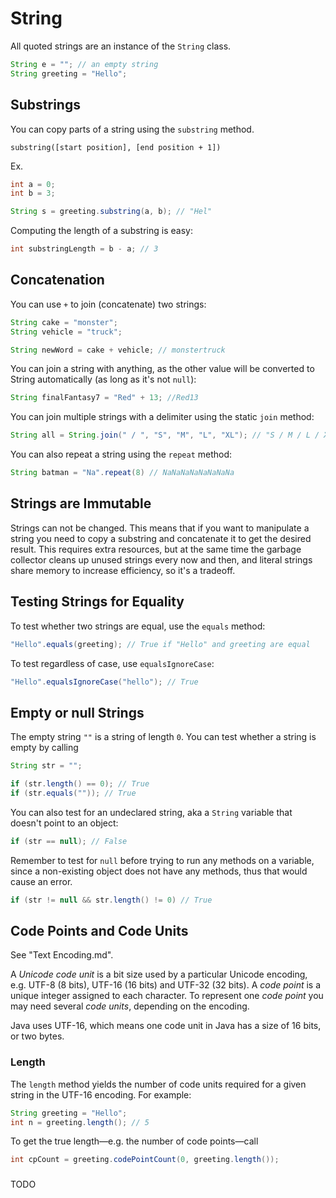 # String

All quoted strings are an instance of the `String` class.

```java
String e = ""; // an empty string
String greeting = "Hello";
```

## Substrings

You can copy parts of a string using the `substring` method.

`substring([start position], [end position + 1])`

Ex.
```java
int a = 0;
int b = 3;

String s = greeting.substring(a, b); // "Hel"
```

Computing the length of a substring is easy:

```java
int substringLength = b - a; // 3
```

## Concatenation

You can use `+` to join (concatenate) two strings:

```java
String cake = "monster";
String vehicle = "truck";

String newWord = cake + vehicle; // monstertruck
```

You can join a string with anything, as the other value will be converted to String automatically (as long as it's not `null`):

```java
String finalFantasy7 = "Red" + 13; //Red13
```

You can join multiple strings with a delimiter using the static `join` method:

```java
String all = String.join(" / ", "S", "M", "L", "XL"); // "S / M / L / XL"
```

You can also repeat a string using the `repeat` method:

```java
String batman = "Na".repeat(8) // NaNaNaNaNaNaNaNa
```

## Strings are Immutable

Strings can not be changed. This means that if you want to manipulate a string you need to copy a substring and concatenate it to get the desired result. This requires extra resources, but at the same time the garbage collector cleans up unused strings every now and then, and literal strings share memory to increase efficiency, so it's a tradeoff.

## Testing Strings for Equality

To test whether two strings are equal, use the `equals` method:

```java
"Hello".equals(greeting); // True if "Hello" and greeting are equal
```

To test regardless of case, use `equalsIgnoreCase`:

```java
"Hello".equalsIgnoreCase("hello"); // True
```

## Empty or null Strings

The empty string `""` is a string of length `0`. You can test whether a string is empty by calling

```java
String str = "";

if (str.length() == 0); // True
if (str.equals("")); // True
```

You can also test for an undeclared string, aka a `String` variable that doesn't point to an object:

```java
if (str == null); // False
```

Remember to test for `null` before trying to run any methods on a variable, since a non-existing object does not have any methods, thus that would cause an error.

```java
if (str != null && str.length() != 0) // True
```

## Code Points and Code Units

See "Text Encoding.md".

A *Unicode code unit* is a bit size used by a particular Unicode encoding, e.g. UTF-8 (8 bits), UTF-16 (16 bits) and UTF-32 (32 bits).
A *code point* is a unique integer assigned to each character. To represent one *code point* you may need several *code units*, depending on the encoding.

Java uses UTF-16, which means one code unit in Java has a size of 16 bits, or two bytes.

### Length

The `length` method yields the number of code units required for a given string in the UTF-16 encoding. For example:

```java
String greeting = "Hello";
int n = greeting.length(); // 5
```

To get the true length—e.g. the number of code points—call

```java
int cpCount = greeting.codePointCount(0, greeting.length());
```

### 


TODO